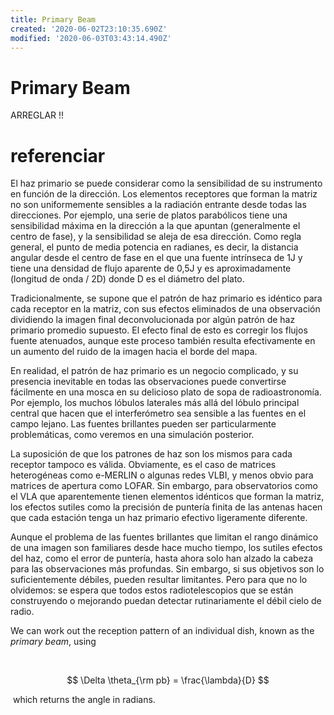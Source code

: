 ```yaml
---
title: Primary Beam
created: '2020-06-02T23:10:35.690Z'
modified: '2020-06-03T03:43:14.490Z'
---
```


# Primary Beam

ARREGLAR !!

# referenciar 


El haz primario se puede considerar como la sensibilidad de su instrumento en función de la dirección. Los elementos receptores que forman la matriz no son uniformemente sensibles a la radiación entrante desde todas las direcciones. Por ejemplo, una serie de platos parabólicos tiene una sensibilidad máxima en la dirección a la que apuntan (generalmente el centro de fase), y la sensibilidad se aleja de esa dirección. Como regla general, el punto de media potencia en radianes, es decir, la distancia angular desde el centro de fase en el que una fuente intrínseca de 1J y tiene una densidad de flujo aparente de 0,5J y es aproximadamente (longitud de onda / 2D) donde D es el diámetro del plato.

Tradicionalmente, se supone que el patrón de haz primario es idéntico para cada receptor en la matriz, con sus efectos eliminados de una observación dividiendo la imagen final deconvolucionada por algún patrón de haz primario promedio supuesto. El efecto final de esto es corregir los flujos fuente atenuados, aunque este proceso también resulta efectivamente en un aumento del ruido de la imagen hacia el borde del mapa.

En realidad, el patrón de haz primario es un negocio complicado, y su presencia inevitable en todas las observaciones puede convertirse fácilmente en una mosca en su delicioso plato de sopa de radioastronomía. Por ejemplo, los muchos lóbulos laterales más allá del lóbulo principal central que hacen que el interferómetro sea sensible a las fuentes en el campo lejano. Las fuentes brillantes pueden ser particularmente problemáticas, como veremos en una simulación posterior.

La suposición de que los patrones de haz son los mismos para cada receptor tampoco es válida. Obviamente, es el caso de matrices heterogéneas como e-MERLIN o algunas redes VLBI, y menos obvio para matrices de apertura como LOFAR. Sin embargo, para observatorios como el VLA que aparentemente tienen elementos idénticos que forman la matriz, los efectos sutiles como la precisión de puntería finita de las antenas hacen que cada estación tenga un haz primario efectivo ligeramente diferente.

Aunque el problema de las fuentes brillantes que limitan el rango dinámico de una imagen son familiares desde hace mucho tiempo, los sutiles efectos del haz, como el error de puntería, hasta ahora solo han alzado la cabeza para las observaciones más profundas. Sin embargo, si sus objetivos son lo suficientemente débiles, pueden resultar limitantes. Pero para que no lo olvidemos: se espera que todos estos radiotelescopios que se están construyendo o mejorando puedan detectar rutinariamente el débil cielo de radio.



We can work out the reception pattern of an individual dish, known as the *primary beam*, using 

﻿

$$ \Delta \theta_{\rm pb} = \frac{\lambda}{D} $$

﻿
which returns the angle in radians.

﻿


